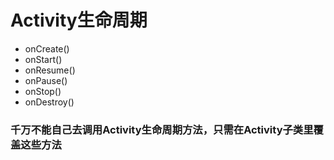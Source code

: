 # Activity生命周期
* onCreate()
* onStart()
* onResume()
* onPause()
* onStop()
* onDestroy()
### 千万不能自己去调用Activity生命周期方法，只需在Activity子类里覆盖这些方法
